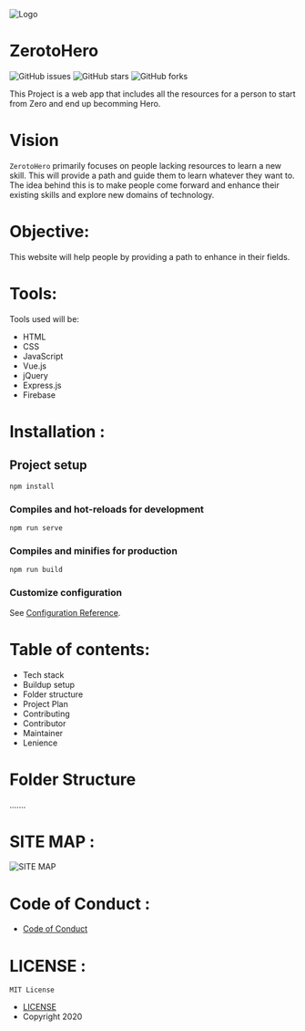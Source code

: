 ![Logo](https://github.com/Sonali12920/DSCimages/blob/main/zerotohero.PNG)
# ZerotoHero
![GitHub issues](https://img.shields.io/github/issues/dscigdtuw/ZerotoHero)
![GitHub stars](https://img.shields.io/github/stars/dscigdtuw/ZerotoHero)
![GitHub forks](https://img.shields.io/github/forks/dscigdtuw/ZerotoHero)

This Project is a web app that includes all the resources for a person to start from Zero and end up becomming Hero. 

# Vision
`ZerotoHero` primarily focuses on people lacking resources to learn a new skill. This will provide a path and guide them to learn whatever they want to.
The idea behind this is to make people come forward and enhance their existing skills and explore new domains of technology.

# Objective:
This website will help people by providing a path to enhance in their fields.

# Tools:

Tools used will be:
* HTML
* CSS
* JavaScript
* Vue.js
* jQuery
* Express.js
* Firebase

# Installation :
## Project setup
```
npm install
```

### Compiles and hot-reloads for development
```
npm run serve
```

### Compiles and minifies for production
```
npm run build
```

### Customize configuration
See [Configuration Reference](https://cli.vuejs.org/config/).

# Table of contents:

*	Tech stack
*	Buildup setup
*	Folder structure
*	Project Plan 
*	Contributing 
*	Contributor
*	Maintainer 
*	Lenience

# Folder Structure
.......

# SITE MAP :
![SITE MAP](https://user-images.githubusercontent.com/54851166/95301614-72465900-089e-11eb-8649-4761e0c525d4.png)

# Code of Conduct :
* [Code of Conduct](https://github.com/dscigdtuw/ZerotoHero/blob/master/CODE_OF_CONDUCT.md)

# LICENSE :
`MIT License`

* [LICENSE](https://github.com/dscigdtuw/ZerotoHero/blob/master/LICENSE)
* Copyright 2020 
